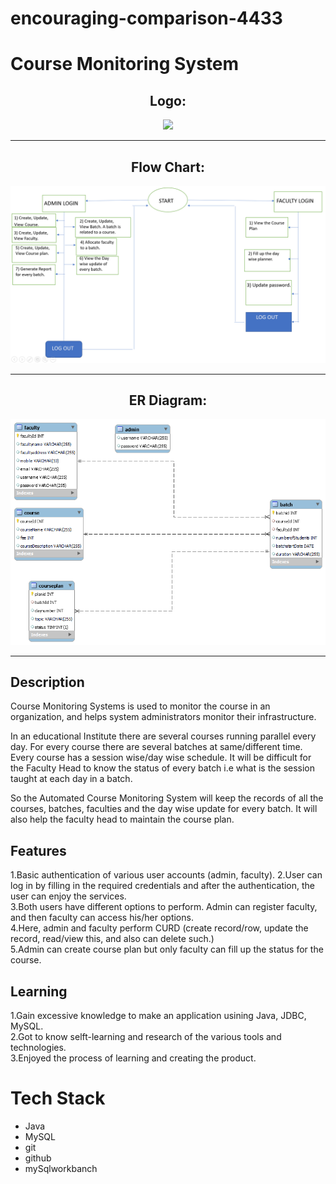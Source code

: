 # encouraging-comparison-4433

<h1>Course Monitoring System </h1>

<div align="center">
<h2> Logo:</h2>

<img src="https://encrypted-tbn0.gstatic.com/images?q=tbn:ANd9GcS2wq9ZMl3MT8l2T1DuQJH_CuM0Y7Ef-0ezMcmXL62XZolgAWJxc3sNFFHm5nm5o96dP_g&usqp=CAU">
<hr>
<h2> Flow Chart:</h2>
<img src="https://github.com/PratyayChakraborty/encouraging-comparison-4433/blob/main/flow%20chart.png">
<hr>
<h2> ER Diagram:</h2>
<img src="https://github.com/PratyayChakraborty/encouraging-comparison-4433/blob/main/er%20diagram2.png">
<hr>
</div>

<div>

<h2>Description</h2>
<p>Course Monitoring Systems is used to monitor the course in an organization, and helps system administrators monitor their infrastructure.

In an educational Institute there are several courses running parallel every day. For every course there are several batches at same/different time. Every course has a session wise/day wise schedule. It will be difficult for the Faculty Head to know the status of every batch i.e what is the session taught at each day in a batch.

So the Automated Course Monitoring System will keep the records of all the courses, batches, faculties and the day wise update for every batch. It will also help the faculty head to maintain the course plan.

</p>

<h2>Features </h2>
<p>1.Basic authentication of various user accounts (admin, faculty).
2.User can log in by filling in the required credentials and after the authentication, the user can enjoy the services.<br>
3.Both users have different options to perform. Admin can register faculty, and then faculty can access his/her options.<br>
4.Here, admin and faculty perform CURD (create record/row, update the record, read/view this, and also can delete such.)<br>
5.Admin can create course plan but only faculty can fill up the status for the course.</p>
<h2>Learning</h2>
<p>
1.Gain excessive knowledge to make an application usining Java, JDBC, MySQL.<br>
2.Got to know selft-learning and research of the various tools and technologies.<br>
3.Enjoyed the process of learning and creating the product.</p>

</div>

# Tech Stack

-    Java
-    MySQL
-    git
- github
- mySqlworkbanch
